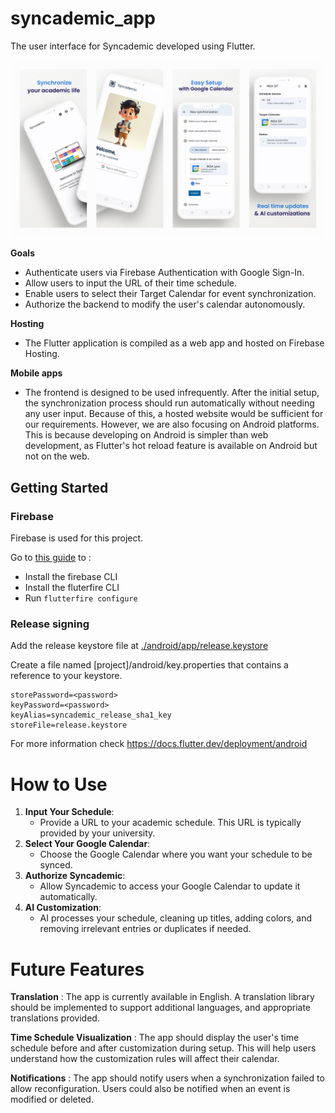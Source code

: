 # syncademic_app

The user interface for Syncademic developed using Flutter.

![App screenshots](../images/app_screens.jpg)

**Goals**

- Authenticate users via Firebase Authentication with Google Sign-In.
- Allow users to input the URL of their time schedule.
- Enable users to select their Target Calendar for event synchronization.
- Authorize the backend to modify the user's calendar autonomously.

**Hosting**

- The Flutter application is compiled as a web app and hosted on Firebase Hosting.

**Mobile apps**

- The frontend is designed to be used infrequently. After the initial setup, the synchronization process should run automatically without needing any user input. Because of this, a hosted website would be sufficient for our requirements. However, we are also focusing on Android platforms. This is because developing on Android is simpler than web development, as Flutter's hot reload feature is available on Android but not on the web.

## Getting Started

### Firebase

Firebase is used for this project.

Go to [this guide](https://firebase.google.com/docs/flutter/setup) to :

- Install the firebase CLI
- Install the fluterfire CLI
- Run `flutterfire configure`

### Release signing

Add the release keystore file at [./android/app/release.keystore](./android/app/release.keystore)

Create a file named [project]/android/key.properties that contains a reference to your keystore.

```properties
storePassword=<password>
keyPassword=<password>
keyAlias=syncademic_release_sha1_key
storeFile=release.keystore
```

For more information check https://docs.flutter.dev/deployment/android


# How to Use 

1. **Input Your Schedule**:
   - Provide a URL to your academic schedule. This URL is typically provided by your university.
2. **Select Your Google Calendar**:
   - Choose the Google Calendar where you want your schedule to be synced.
3. **Authorize Syncademic**:
   - Allow Syncademic to access your Google Calendar to update it automatically.
4. **AI Customization**:
   - AI processes your schedule, cleaning up titles, adding colors, and removing irrelevant entries or duplicates if needed.
   
# Future Features

**Translation** : The app is currently available in English. A translation library should be implemented to support additional languages, and appropriate translations provided.

**Time Schedule Visualization** : The app should display the user's time schedule before and after customization during setup. This will help users understand how the customization rules will affect their calendar. 

**Notifications** : The app should notify users when a synchronization failed to allow reconfiguration. Users could also be notified when an event is modified or deleted.

